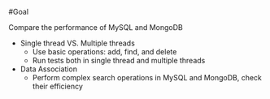 #Goal

Compare the performance of MySQL and MongoDB

- Single thread VS. Multiple threads
	- Use basic operations: add, find, and delete
	- Run tests both in single thread and multiple threads
- Data Association
	- Perform complex search operations in MySQL and MongoDB, check their efficiency





